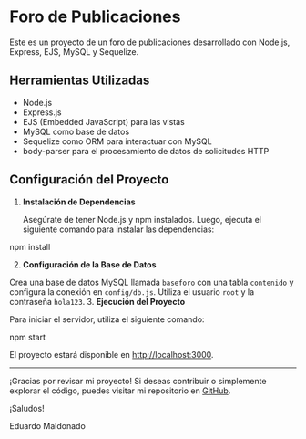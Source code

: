 # Foro de Publicaciones

Este es un proyecto de un foro de publicaciones desarrollado con Node.js, Express, EJS, MySQL y Sequelize.

## Herramientas Utilizadas

- Node.js
- Express.js
- EJS (Embedded JavaScript) para las vistas
- MySQL como base de datos
- Sequelize como ORM para interactuar con MySQL
- body-parser para el procesamiento de datos de solicitudes HTTP

## Configuración del Proyecto

1. **Instalación de Dependencias**

   Asegúrate de tener Node.js y npm instalados. Luego, ejecuta el siguiente comando para instalar las dependencias:

npm install

2. **Configuración de la Base de Datos**

Crea una base de datos MySQL llamada `baseforo` con una tabla `contenido`  y configura la conexión en `config/db.js`.
 Utiliza el usuario `root` y la contraseña `hola123`.
3. **Ejecución del Proyecto**

Para iniciar el servidor, utiliza el siguiente comando:

npm start


El proyecto estará disponible en [http://localhost:3000](http://localhost:3000).


---

¡Gracias por revisar mi proyecto! Si deseas contribuir o simplemente explorar el código, puedes visitar mi repositorio en [GitHub](https://github.com/edumaldo94/ArgentinaPrograma).

¡Saludos!

Eduardo Maldonado






